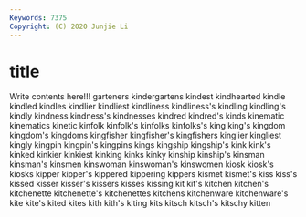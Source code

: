 ```yaml
---
Keywords: 7375
Copyright: (C) 2020 Junjie Li
---
```


# title

Write contents here!!!
garteners 
kindergartens 
kindest
kindhearted 
kindle 
kindled 
kindles 
kindlier 
kindliest 
kindliness 
kindliness's 
kindling 
kindling's
kindly 
kindness 
kindness's 
kindnesses 
kindred 
kindred's 
kinds 
kinematic 
kinematics 
kinetic
kinfolk 
kinfolk's 
kinfolks 
kinfolks's 
king 
king's 
kingdom 
kingdom's 
kingdoms 
kingfisher
kingfisher's 
kingfishers 
kinglier 
kingliest 
kingly 
kingpin 
kingpin's 
kingpins 
kings 
kingship
kingship's 
kink 
kink's 
kinked 
kinkier 
kinkiest 
kinking 
kinks 
kinky 
kinship
kinship's 
kinsman 
kinsman's 
kinsmen 
kinswoman 
kinswoman's 
kinswomen 
kiosk 
kiosk's 
kiosks
kipper 
kipper's 
kippered 
kippering 
kippers 
kismet 
kismet's 
kiss 
kiss's 
kissed
kisser 
kisser's 
kissers 
kisses 
kissing 
kit 
kit's 
kitchen 
kitchen's 
kitchenette
kitchenette's 
kitchenettes 
kitchens 
kitchenware 
kitchenware's 
kite 
kite's 
kited 
kites 
kith
kith's 
kiting 
kits 
kitsch 
kitsch's 
kitschy 
kitten 
